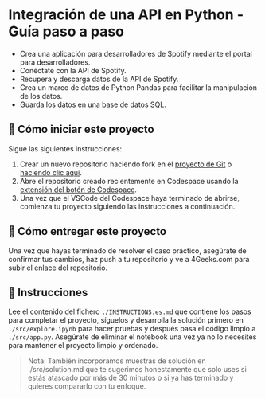<!-- hide -->
# Integración de una API en Python - Guía paso a paso
<!-- endhide -->

- Crea una aplicación para desarrolladores de Spotify mediante el portal para desarrolladores.
- Conéctate con la API de Spotify.
- Recupera y descarga datos de la API de Spotify.
- Crea un marco de datos de Python Pandas para facilitar la manipulación de los datos.
- Guarda los datos en una base de datos SQL.

<onlyfor saas="false" withBanner="false">
  
## 🌱 Cómo iniciar este proyecto

Sigue las siguientes instrucciones:

1. Crear un nuevo repositorio haciendo fork en el [proyecto de Git](https://github.com/4GeeksAcademy/interacting-with-api-python-project-tutorial) o [haciendo clic aquí](https://github.com/4GeeksAcademy/interacting-with-api-python-project-tutorial/fork).
2. Abre el repositorio creado recientemente en Codespace usando la [extensión del botón de Codespace](https://docs.github.com/es/codespaces/developing-in-a-codespace/creating-a-codespace-for-a-repository#creating-a-codespace-for-a-repository).
3. Una vez que el VSCode del Codespace haya terminado de abrirse, comienza tu proyecto siguiendo las instrucciones a continuación.
</onlyfor>

## 🚛 Cómo entregar este proyecto

Una vez que hayas terminado de resolver el caso práctico, asegúrate de confirmar tus cambios, haz push a tu repositorio y ve a 4Geeks.com para subir el enlace del repositorio.

## 📝 Instrucciones

Lee el contenido del fichero `./INSTRUCTIONS.es.md` que contiene los pasos para completar el proyecto, síguelos y desarrolla la solución primero en `./src/explore.ipynb` para hacer pruebas y después pasa el código limpio a `./src/app.py`. Asegúrate de eliminar el notebook una vez ya no lo necesites para mantener el proyecto limpio y ordenado.

> Nota: También incorporamos muestras de solución en ./src/solution.md que te sugerimos honestamente que solo uses si estás atascado por más de 30 minutos o si ya has terminado y quieres compararlo con tu enfoque.
